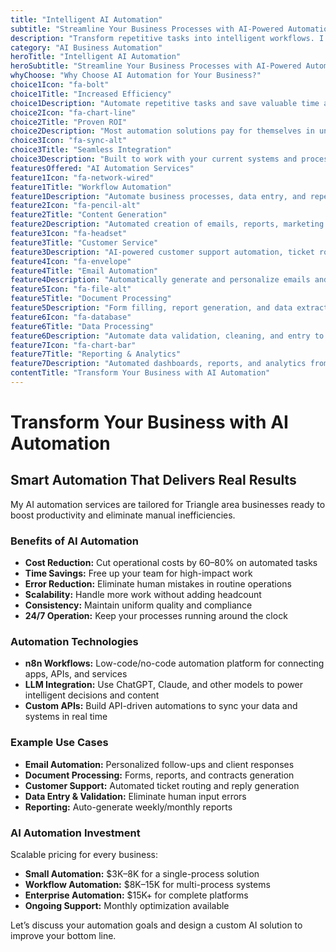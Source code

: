 ```yaml
---
title: "Intelligent AI Automation"
subtitle: "Streamline Your Business Processes with AI-Powered Automation"
description: "Transform repetitive tasks into intelligent workflows. I help Triangle area businesses reduce costs, improve efficiency, and focus on what matters most through AI-powered automation solutions."
category: "AI Business Automation"
heroTitle: "Intelligent AI Automation"
heroSubtitle: "Streamline Your Business Processes with AI-Powered Automation"
whyChoose: "Why Choose AI Automation for Your Business?"
choice1Icon: "fa-bolt"
choice1Title: "Increased Efficiency"
choice1Description: "Automate repetitive tasks and save valuable time across operations"
choice2Icon: "fa-chart-line"
choice2Title: "Proven ROI"
choice2Description: "Most automation solutions pay for themselves in under 6 months"
choice3Icon: "fa-sync-alt"
choice3Title: "Seamless Integration"
choice3Description: "Built to work with your current systems and processes"
featuresOffered: "AI Automation Services"
feature1Icon: "fa-network-wired"
feature1Title: "Workflow Automation"
feature1Description: "Automate business processes, data entry, and repetitive tasks with intelligent decision-making"
feature2Icon: "fa-pencil-alt"
feature2Title: "Content Generation"
feature2Description: "Automated creation of emails, reports, marketing materials, and documentation"
feature3Icon: "fa-headset"
feature3Title: "Customer Service"
feature3Description: "AI-powered customer support automation, ticket routing, and response generation"
feature4Icon: "fa-envelope"
feature4Title: "Email Automation"
feature4Description: "Automatically generate and personalize emails and responses based on business rules"
feature5Icon: "fa-file-alt"
feature5Title: "Document Processing"
feature5Description: "Form filling, report generation, and data extraction from various sources"
feature6Icon: "fa-database"
feature6Title: "Data Processing"
feature6Description: "Automate data validation, cleaning, and entry to reduce manual work and errors"
feature7Icon: "fa-chart-bar"
feature7Title: "Reporting & Analytics"
feature7Description: "Automated dashboards, reports, and analytics from your business data"
contentTitle: "Transform Your Business with AI Automation"
---
```


# Transform Your Business with AI Automation

## Smart Automation That Delivers Real Results

My AI automation services are tailored for Triangle area businesses ready to boost productivity and eliminate manual inefficiencies.

### Benefits of AI Automation

- **Cost Reduction:** Cut operational costs by 60–80% on automated tasks  
- **Time Savings:** Free up your team for high-impact work  
- **Error Reduction:** Eliminate human mistakes in routine operations  
- **Scalability:** Handle more work without adding headcount  
- **Consistency:** Maintain uniform quality and compliance  
- **24/7 Operation:** Keep your processes running around the clock  

### Automation Technologies

- **n8n Workflows:** Low-code/no-code automation platform for connecting apps, APIs, and services  
- **LLM Integration:** Use ChatGPT, Claude, and other models to power intelligent decisions and content  
- **Custom APIs:** Build API-driven automations to sync your data and systems in real time  

### Example Use Cases

- **Email Automation:** Personalized follow-ups and client responses  
- **Document Processing:** Forms, reports, and contracts generation  
- **Customer Support:** Automated ticket routing and reply generation  
- **Data Entry & Validation:** Eliminate human input errors  
- **Reporting:** Auto-generate weekly/monthly reports  

### AI Automation Investment

Scalable pricing for every business:

- **Small Automation:** $3K–8K for a single-process solution  
- **Workflow Automation:** $8K–15K for multi-process systems  
- **Enterprise Automation:** $15K+ for complete platforms  
- **Ongoing Support:** Monthly optimization available  

Let’s discuss your automation goals and design a custom AI solution to improve your bottom line.
